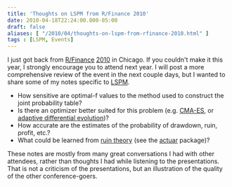```yaml
---
title: 'Thoughts on LSPM from R/Finance 2010'
date: 2010-04-18T22:24:00.000-05:00
draft: false
aliases: [ "/2010/04/thoughts-on-lspm-from-rfinance-2010.html" ]
tags : [LSPM, Events]
---
```


I just got back from [R/Finance](http://www.rinfinance.com/) [2010](http://www.rinfinance.com/) in Chicago. If you couldn't make it this year, I strongly encourage you to attend next year. I will post a more comprehensive review of the event in the next couple days, but I wanted to share some of my notes specific to [LSPM](http://lspm.r-forge.r-project.org/).  

*   How sensitive are optimal-f values to the method used to construct the joint probability table?
*   Is there an optimizer better suited for this problem (e.g. [CMA-ES](http://en.wikipedia.org/wiki/CMA-ES), or [adaptive differential evolution](http://www.amazon.com/gp/product/3642015263?ie=UTF8&tag=fotr09-20&linkCode=as2&camp=1789&creative=390957&creativeASIN=3642015263))?
*   How accurate are the estimates of the probability of drawdown, ruin, profit, etc.?
*   What could be learned from [ruin theory](http://en.wikipedia.org/wiki/Ruin_theory) (see the [actuar](http://cran.r-project.org/web/packages/actuar/index.html) package)?

These notes are mostly from many great conversations I had with other attendees, rather than thoughts I had while listening to the presentations. That is not a criticism of the presentations, but an illustration of the quality of the other conference-goers.